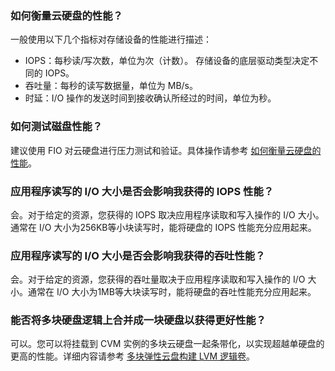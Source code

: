 ### 如何衡量云硬盘的性能？
一般使用以下几个指标对存储设备的性能进行描述：
- IOPS：每秒读/写次数，单位为次（计数）。
 存储设备的底层驱动类型决定不同的 IOPS。
- 吞吐量：每秒的读写数据量，单位为 MB/s。
- 时延：I/O 操作的发送时间到接收确认所经过的时间，单位为秒。

### 如何测试磁盘性能？
建议使用 FIO 对云硬盘进行压力测试和验证。具体操作请参考 [如何衡量云硬盘的性能](https://cloud.tencent.com/document/product/362/6741)。

### 应用程序读写的 I/O 大小是否会影响我获得的 IOPS 性能？
会。对于给定的资源，您获得的 IOPS 取决应用程序读取和写入操作的 I/O 大小。通常在 I/O 大小为256KB等小块读写时，能将硬盘的 IOPS 性能充分应用起来。

### 应用程序读写的 I/O 大小是否会影响我获得的吞吐性能？
会。对于给定的资源，您获得的吞吐量取决于应用程序读取和写入操作的 I/O 大小。通常在 I/O 大小为1MB等大块读写时，能将硬盘的吞吐性能充分应用起来。

### 能否将多块硬盘逻辑上合并成一块硬盘以获得更好性能？
可以。您可以将挂载到 CVM 实例的多块云硬盘一起条带化，以实现超越单硬盘的更高的性能。详细内容请参考 [多块弹性云盘构建 LVM 逻辑卷](https://cloud.tencent.com/document/product/362/2933)。
